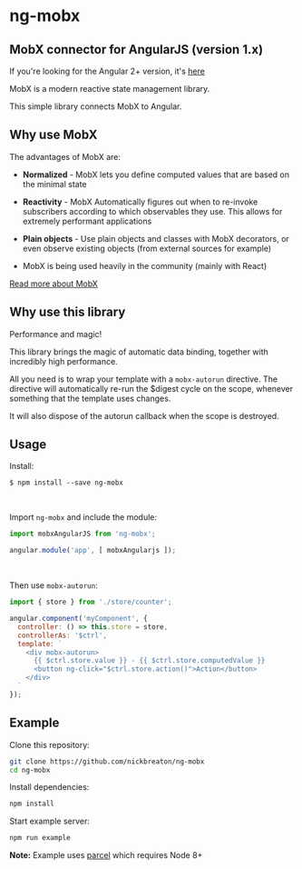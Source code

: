 
# ng-mobx

## MobX connector for AngularJS  (version 1.x)
If you're looking for the Angular 2+ version, it's [here](https://github.com/mobxjs/mobx-angular)

MobX is a modern reactive state management library.

This simple library connects MobX to Angular.

## Why use MobX
The advantages of MobX are:

* __Normalized__ - MobX lets you define computed values that are based on the minimal state

* __Reactivity__ - MobX Automatically figures out when to re-invoke subscribers according to which observables they use. This allows for extremely performant applications

* __Plain objects__ - Use plain objects and classes with MobX decorators, or even observe existing objects (from external sources for example)

* MobX is being used heavily in the community (mainly with React)

<a href="http://mobxjs.github.io/mobx" target="_blank">Read more about MobX</a>

## Why use this library
Performance and magic!

This library brings the magic of automatic data binding, together with incredibly high performance.

All you need is to wrap your template with a `mobx-autorun` directive.
The directive will automatically re-run the $digest cycle on the scope, whenever something that the template uses changes.

It will also dispose of the autorun callback when the scope is destroyed.

## Usage

Install:
```
$ npm install --save ng-mobx
```

<br>

Import `ng-mobx` and include the module:
```js
import mobxAngularJS from 'ng-mobx';

angular.module('app', [ mobxAngularjs ]);
```

<br>

Then use `mobx-autorun`:
```js
import { store } from './store/counter';

angular.component('myComponent', {
  controller: () => this.store = store,
  controllerAs: '$ctrl',
  template: `
    <div mobx-autorun>
      {{ $ctrl.store.value }} - {{ $ctrl.store.computedValue }}
      <button ng-click="$ctrl.store.action()">Action</button>
    </div>
  `
});
```

## Example

Clone this repository:

```bash
git clone https://github.com/nickbreaton/ng-mobx
cd ng-mobx
```

Install dependencies:

```bash
npm install
```

Start example server:

```bash
npm run example
```

__Note:__ Example uses [parcel](https://parceljs.org/) which requires Node 8+